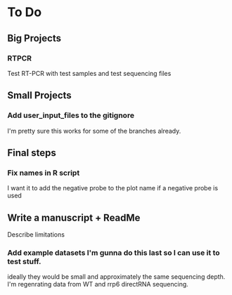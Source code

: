 # To Do

## Big Projects
### RTPCR
Test RT-PCR with test samples and test sequencing files

## Small Projects 

### Add user_input_files to the gitignore
I'm pretty sure this works for some of the branches already.

## Final steps
### Fix names in R script
I want it to add the negative probe to the plot name if a negative probe is used

## Write a manuscript + ReadMe
Describe limitations

### Add example datasets I'm gunna do this last so I can use it to test stuff.
ideally they would be small and approximately the same sequencing depth.
I'm regenrating data from WT and rrp6 directRNA sequencing. 
